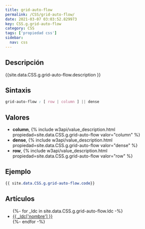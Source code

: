 ```yaml
---
title: grid-auto-flow
permalink: /CSS/grid-auto-flow/
date: 2021-03-07 03:03:52.829973
key: CSS.g.grid-auto-flow
category: CSS
tags: ['propiedad css']
sidebar: 
  nav: css
---
```


## Descripción
{{site.data.CSS.g.grid-auto-flow.description }}

## Sintaxis
~~~css
grid-auto-flow : [ row | column ] || dense
~~~

## Valores
* **column**,  {% include w3api/value_description.html propiedad=site.data.CSS.g.grid-auto-flow valor="column" %}
* **dense**,  {% include w3api/value_description.html propiedad=site.data.CSS.g.grid-auto-flow valor="dense" %}
* **row**,  {% include w3api/value_description.html propiedad=site.data.CSS.g.grid-auto-flow valor="row" %}

## Ejemplo
~~~css
{{ site.data.CSS.g.grid-auto-flow.code}}
~~~

## Artículos
<ul>
{%- for _ldc in site.data.CSS.g.grid-auto-flow.ldc -%}
   <li>
       <a href="{{_ldc['url'] }}">{{ _ldc['nombre'] }}</a>
   </li>
{%- endfor -%}
</ul>
